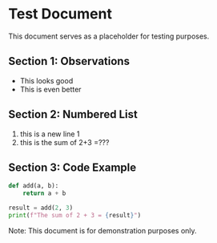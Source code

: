 # Test Document

This document serves as a placeholder for testing purposes.

## Section 1: Observations

- This looks good
- This is even better

## Section 2: Numbered List

1. this is a new line 1
2. this is the sum of 2+3 =???

## Section 3: Code Example

```python
def add(a, b):
    return a + b

result = add(2, 3)
print(f"The sum of 2 + 3 = {result}")
```

Note: This document is for demonstration purposes only.

<!-- Changes made for PR #30: Added two specific lines as requested -->
